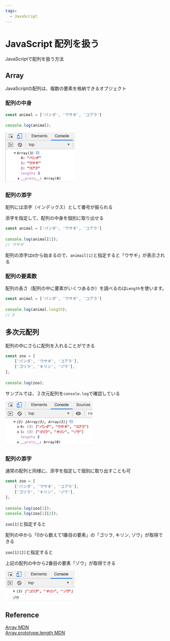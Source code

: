 ```yaml
---
tags:
  - JavaScript
---
```


# JavaScript 配列を扱う

JavaScriptで配列を扱う方法

## Array
JavaScriptの配列は、複数の要素を格納できるオブジェクト

### 配列の中身

```javascript
const animal = ['パンダ', 'ウサギ', 'コアラ']

console.log(animal);
```

![array](img/javascript_array_1.png)

### 配列の添字

配列には添字（インデックス）として番号が振られる<br>

添字を指定して、配列の中身を個別に取り出せる

```javascript
const animal = ['パンダ', 'ウサギ', 'コアラ']

console.log(animal[1]);
// ウサギ
```

配列の添字は`0`から始まるので、`animail[1]`と指定すると「ウサギ」が表示される

### 配列の要素数

配列の長さ（配列の中に要素がいくつあるか）を調べるのは`Length`を使います。

```javascript
const animal = ['パンダ', 'ウサギ', 'コアラ']

console.log(animal.length);
// 3
```

## 多次元配列

配列の中にさらに配列を入れることができる

```javascript
const zoo = [
    ['パンダ', 'ウサギ', 'コアラ'],
    ['ゴリラ', 'キリン', 'ゾウ'],
];

console.log(zoo);
```

サンプルでは、２次元配列を`console.log`で確認している

![array](img/javascript_array_2.png)

### 配列の添字
通常の配列と同様に、添字を指定して個別に取り出すことも可

```javascript
const zoo = [
    ['パンダ', 'ウサギ', 'コアラ'],
    ['ゴリラ', 'キリン', 'ゾウ'],
];

console.log(zoo[1]);
console.log(zoo[1][2]);
```

`zoo[1]`と指定すると

配列の中から「0から数えて1番目の要素」の「ゴリラ, キリン, ゾウ」が取得できる

`zoo[1][2]`と指定すると

上記の配列の中から2番目の要素「ゾウ」が取得できる

![array](img/javascript_array_3.png)

## Reference
[Array MDN](https://developer.mozilla.org/ja/docs/Web/JavaScript/Reference/Global_Objects/Array)<br>
[Array.prototype.length MDN](https://developer.mozilla.org/ja/docs/Web/JavaScript/Reference/Global_Objects/Array/length)<br>
